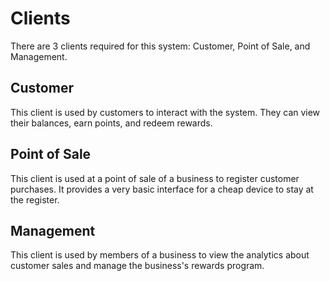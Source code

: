 # Clients

There are 3 clients required for this system: Customer, Point of Sale, and Management.

## Customer

This client is used by customers to interact with the system. They can view their balances, earn points, and redeem rewards.

## Point of Sale

This client is used at a point of sale of a business to register customer purchases. It provides a very basic interface for a cheap device to stay at the register.

## Management

This client is used by members of a business to view the analytics about customer sales and manage the business's rewards program.

